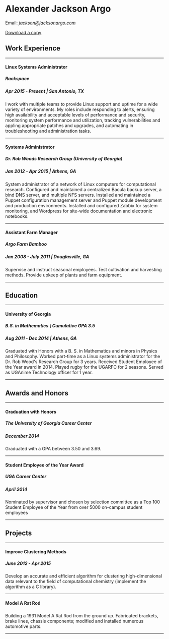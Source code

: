 # Alexander Jackson Argo
Email: *jackson@jacksonargo.com*

[Download a copy](/assets/documents/Resume.pdf)

## Work Experience

---

#### Linux Systems Administrator
##### Rackspace
##### Apr 2015 - Present | San Antonio, TX

I work with multiple teams to provide Linux support and uptime for a wide variety of environments. My roles include responding to alerts, ensuring high availability and acceptable levels of performance and security, monitoring system performance and utilization, tracking vulnerabilities and appling appropriate patches and upgrades, and automating in troubleshooting and administration tasks.

---

#### Systems Administrator
##### Dr. Rob Woods Research Group (University of Georgia)
##### Jan 2012 - Apr 2015 | Athens, GA

System administrator of a network of Linux computers for computational research. Configured and maintained a centralized Bacula backup server, a bind DNS server, and multiple NFS servers. Installed and maintained a Puppet configuration management server and Puppet module development and production environments. Installed and configured Zabbix for system monitoring, and Wordpress for site-wide documentation and electronic notebooks.

---

#### Assistant Farm Manager
##### Argo Farm Bamboo
##### Jan 2008 - July 2011 | Douglasville, GA

Supervise and instruct seasonal employees. Test cultivation and harvesting methods. Provide upkeep of plants and farm equipment.

---

## Education

---

#### University of Georgia
##### B.S. in Mathematics \\ Cumulative GPA 3.5
##### Aug 2011 - Dec 2014 | Athens, GA

Graduated with Honors with a B. S. in Mathematics and minors in Physics and Philosophy. Worked part-time as a Linux systems administrator for the Dr. Rob Wood's Research Group for 3 years. Received Student Employee of the Year award in 2014. Played rugby for the UGARFC for 2 seasons. Served as UGAnime Technology officer for 1 year.

---

## Awards and Honors

---

#### Graduation with Honors
##### The University of Georgia Career Center
##### December 2014

Graduated with a GPA between 3.50 and 3.69.

---

#### Student Employee of the Year Award
##### UGA Career Center
##### April 2014

Nominated by supervisor and chosen by selection committee as a Top 100 Student Employee of the Year from over 5000 on-campus student employees

---

## Projects

---

#### Improve Clustering Methods
##### June 2012 - Apr 2015

Develop an accurate and efficient algorithm for clustering high-dimensional data relevant to the field of computational chemistry (implement the algorithm as a C library).

---

#### Model A Rat Rod
##### 

Building a 1931 Model A Rat Rod from the ground up. Fabricated brackets, brake lines, chassis components; modified and installed numerous automotive parts.

---

